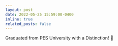 ```yaml
---
layout: post
date: 2022-05-25 15:59:00-0400
inline: true
related_posts: false
---
```


Graduated from PES University with a Distinction! :muscle: